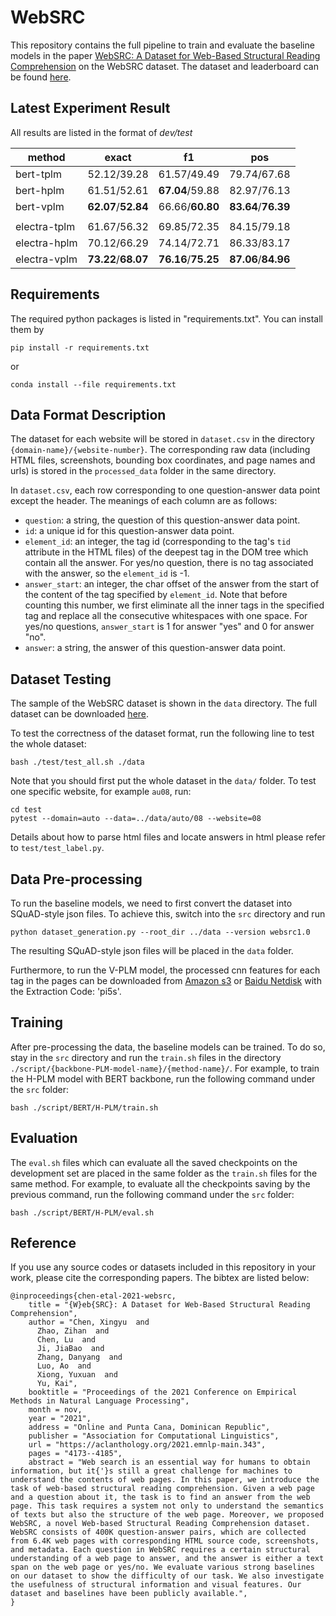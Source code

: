 # WebSRC

This repository contains the full pipeline to train and evaluate the baseline models in the paper [WebSRC: A Dataset for Web-Based Structural Reading Comprehension](https://arxiv.org/abs/2101.09465) on the WebSRC dataset. The dataset and leaderboard can be found [here](https://x-lance.github.io/WebSRC/).

## Latest Experiment Result
All results are listed in the format of *dev/test*


method | exact | f1 | pos 
-------| --- | --- |---
bert-tplm | 52.12/39.28 | 61.57/49.49 | 79.74/67.68
bert-hplm | 61.51/52.61 | **67.04**/59.88 | 82.97/76.13
bert-vplm | **62.07**/**52.84** | 66.66/**60.80** | **83.64**/**76.39**
|||
electra-tplm | 61.67/56.32 | 69.85/72.35 | 84.15/79.18
electra-hplm | 70.12/66.29 | 74.14/72.71 | 86.33/83.17
electra-vplm | **73.22**/**68.07** | **76.16**/**75.25** | **87.06**/**84.96**

## Requirements

The required python packages is listed in "requirements.txt". You can install them by
```commandline
pip install -r requirements.txt
```
or
```commandline
conda install --file requirements.txt
```

## Data Format Description

The dataset for each website will be stored in `dataset.csv` in the directory `{domain-name}/{website-number}`. The corresponding raw data (including HTML files, screenshots, bounding box coordinates, and page names and urls) is stored in the `processed_data` folder in the same directory.

In `dataset.csv`, each row corresponding to one question-answer data point except the header. The meanings of each column are as follows:
* `question`: a string, the question of this question-answer data point.
* `id`: a unique id for this question-answer data point.
* `element_id`: an integer, the tag id (corresponding to the tag's `tid` attribute in the HTML files) of the deepest tag in the DOM tree which contain all the answer. For yes/no question, there is no tag associated with the answer, so the `element_id` is -1.
* `answer_start`: an integer, the char offset of the answer from the start of the content of the tag specified by `element_id`. Note that before counting this number, we first eliminate all the inner tags in the specified tag and replace all the consecutive whitespaces with one space. For yes/no questions, `answer_start` is 1 for answer "yes" and 0 for answer "no".
* `answer`: a string, the answer of this question-answer data point.

## Dataset Testing

The sample of the WebSRC dataset is shown in the `data` directory. The full dataset can be downloaded [here](https://x-lance.github.io/WebSRC/).

To test the correctness of the dataset format, run the following line to test the whole dataset:

```commandline
bash ./test/test_all.sh ./data
```
Note that you should first put the whole dataset in the `data/` folder. 
To test one specific website, for example `au08`, run:

```commandline
cd test
pytest --domain=auto --data=../data/auto/08 --website=08
```

Details about how to parse html files and locate answers in html please refer to `test/test_label.py`.

## Data Pre-processing

To run the baseline models, we need to first convert the dataset into SQuAD-style json files. To achieve this, switch into the `src` directory and run
```commandline
python dataset_generation.py --root_dir ../data --version websrc1.0
```
The resulting SQuAD-style json files will be placed in the `data` folder.

Furthermore, to run the V-PLM model, the processed cnn features for each tag in the pages can be downloaded from [Amazon s3](https://websrc-data.s3.amazonaws.com/visual-features.xz) or [Baidu Netdisk](https://pan.baidu.com/s/1_KeVmazOdCrU33nhiKUyRg) with the Extraction Code: 'pi5s'.

[comment]: <> (lack download links)

## Training

After pre-processing the data, the baseline models can be trained. To do so, stay in the `src` directory and run the `train.sh` files in the directory `./script/{backbone-PLM-model-name}/{method-name}/`. For example, to train the H-PLM model with BERT backbone, run the following command under the `src` folder:
```commandline
bash ./script/BERT/H-PLM/train.sh
```

## Evaluation

The `eval.sh` files which can evaluate all the saved checkpoints on the development set are placed in the same folder as the `train.sh` files for the same method. For example, to evaluate all the checkpoints saving by the previous command, run the following command under the `src` folder:
```commandline
bash ./script/BERT/H-PLM/eval.sh
```

## Reference

If you use any source codes or datasets included in this repository in your work, please cite the corresponding papers. The bibtex are listed below:
```text
@inproceedings{chen-etal-2021-websrc,
    title = "{W}eb{SRC}: A Dataset for Web-Based Structural Reading Comprehension",
    author = "Chen, Xingyu  and
      Zhao, Zihan  and
      Chen, Lu  and
      Ji, JiaBao  and
      Zhang, Danyang  and
      Luo, Ao  and
      Xiong, Yuxuan  and
      Yu, Kai",
    booktitle = "Proceedings of the 2021 Conference on Empirical Methods in Natural Language Processing",
    month = nov,
    year = "2021",
    address = "Online and Punta Cana, Dominican Republic",
    publisher = "Association for Computational Linguistics",
    url = "https://aclanthology.org/2021.emnlp-main.343",
    pages = "4173--4185",
    abstract = "Web search is an essential way for humans to obtain information, but it{'}s still a great challenge for machines to understand the contents of web pages. In this paper, we introduce the task of web-based structural reading comprehension. Given a web page and a question about it, the task is to find an answer from the web page. This task requires a system not only to understand the semantics of texts but also the structure of the web page. Moreover, we proposed WebSRC, a novel Web-based Structural Reading Comprehension dataset. WebSRC consists of 400K question-answer pairs, which are collected from 6.4K web pages with corresponding HTML source code, screenshots, and metadata. Each question in WebSRC requires a certain structural understanding of a web page to answer, and the answer is either a text span on the web page or yes/no. We evaluate various strong baselines on our dataset to show the difficulty of our task. We also investigate the usefulness of structural information and visual features. Our dataset and baselines have been publicly available.",
}
```
